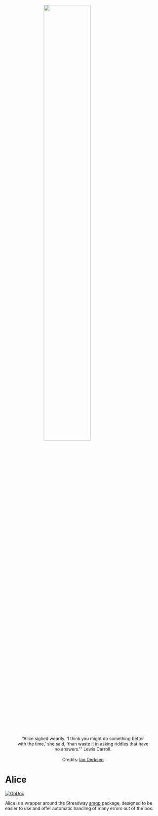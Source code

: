 <figure>
  <img src="images/down_the_rabbit_hole.png" alt="" title="There is no time to waste." style="display: block; margin: 0 auto 0 auto; width: 60%;">
  <figcaption style="text-align: center; padding-top: 16px;">“Alice sighed wearily. 'I think you might do something better with the time,' she said, 'than waste it in asking riddles that have no answers.'" Lewis Carroll.
  <br><br>
  Credits: <a href="https://it_me-ian.artstation.com/">Ian Derksen</a></figcaption>
</figure>

# Alice
[![GoDoc](https://pkg.go.dev/badge/github.com/thijsheijden/alice?utm_source=godoc)](https://pkg.go.dev/github.com/thijsheijden/alice#section-documentation)

Alice is a wrapper around the Streadway <a href="">amqp</a> package, designed to be easier to use and offer automatic handling of many errors out of the box.